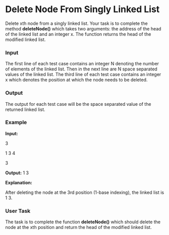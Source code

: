# Delete Node From Singly Linked List

Delete xth node from a singly linked list. Your task is to complete the method **deleteNode()** which takes two arguments: the address of the head of the linked list and an integer x. The function returns the head of the modified linked list.

### Input

The first line of each test case contains an integer N denoting the number of elements of the linked list. Then in the next line are N space separated values of the linked list. The third line of each test case contains an integer x which denotes the position at which the node needs to be deleted.

### Output

The output for each test case will be the space separated value of the returned linked list.

### Example

**Input:**

3

1 3 4

3

**Output:**
1 3

**Explanation:**

After deleting the node at the 3rd position (1-base indexing), the linked list is 1 3.

### User Task

The task is to complete the function **deleteNode()** which should delete the node at the xth position and return the head of the modified linked list.

